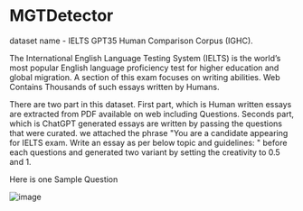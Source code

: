# MGTDetector

 dataset name - IELTS GPT35 Human Comparison Corpus (IGHC). 
 
 The International English Language Testing System (IELTS) is the world’s most popular English language proficiency test for higher education and global migration. A section of this exam focuses on writing abilities. Web Contains Thousands of such essays written by Humans.
 
 There are two part in this dataset.
 First part, which is Human written essays are extracted from PDF available on web including Questions.
 Seconds part, which is ChatGPT generated essays are written by passing the questions that were curated. we attached the phrase "You are a candidate appearing for IELTS exam. Write an essay as per below topic and guidelines: " before each questions and generated two variant by setting the creativity to 0.5 and 1. 
 
 Here is one Sample Question 
 
 
![image](https://user-images.githubusercontent.com/16775911/226111344-b05e1f2d-e9bc-472e-a5ec-ff6eebe55dd9.png)
